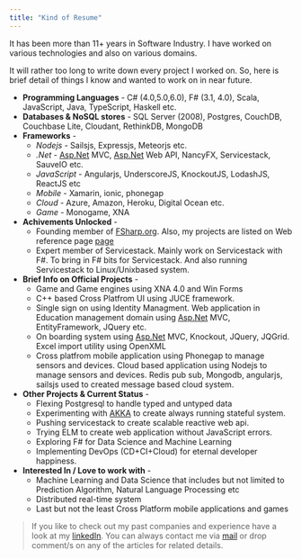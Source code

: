 ```yaml
---
title: "Kind of Resume"
---
```


It has been more than 11+ years in Software Industry. I have worked on various technologies and also on various domains.

It will rather too long to write down every project I worked on. So, here is brief detail of things I know and wanted to work on in near future.

* **Programming Languages** - C# (4.0,5.0,6.0), F# (3.1, 4.0), Scala, JavaScript, Java, TypeScript, Haskell etc.
* **Databases & NoSQL stores** - SQL Server (2008), Postgres, CouchDB, Couchbase Lite, Cloudant, RethinkDB, MongoDB
* **Frameworks** -
    *   _Nodejs_ - Sailsjs, Expressjs, Meteorjs etc.
    *   _.Net_ - [Asp.Net](http://Asp.Net) MVC, [Asp.Net](http://Asp.Net) Web API, NancyFX, Servicestack, SauveIO etc.
    *   _JavaScript_ - Angularjs, UnderscoreJS, KnockoutJS, LodashJS, ReactJS etc
    *   _Mobile_ - Xamarin, ionic, phonegap
    *   _Cloud_ - Azure, Amazon, Heroku, Digital Ocean etc.
    *   _Game_ - Monogame, XNA
* **Achivements Unlocked** -
    *   Founding member of [FSharp.org](http://FSharp.org). Also, my projects are listed on Web reference page [page](http://fsharp.org/guides/web/)
    *   Expert member of Servicestack. Mainly work on Servicestack with F#. To bring in F# bits for Servicestack. And also running Servicestack to Linux/Unixbased system.
* **Brief Info on Official Projects** -
    *   Game and Game engines using XNA 4.0 and Win Forms
    *   C++ based Cross Platfrom UI using JUCE framework.
    *   Single sign on using Identity Managment. Web application in Education management domain using [Asp.Net](http://Asp.Net) MVC, EntityFramework, JQuery etc.
    *   On boarding system using [Asp.Net](http://Asp.Net) MVC, Knockout, JQuery, JQGrid. Excel import utility using OpenXML
    *   Cross platfrom mobile application using Phonegap to manage sensors and devices. Cloud based application using Nodejs to manage sensors and devices. Redis pub sub, Mongodb, angularjs, sailsjs used to created message based cloud system.
* **Other Projects & Current Status** -
    *   Flexing Postgresql to handle typed and untyped data
    *   Experimenting with [AKKA](http://getakka.net) to create always running stateful system.
    *   Pushing servicestack to create scalable reactive web api.
    *   Trying ELM to create web application without JavaScript errors.
    *   Exploring F# for Data Science and Machine Learning
    *   Implementing DevOps (CD+CI+Cloud) for eternal developer happiness.
* **Interested In / Love to work with** -
    *   Machine Learning and Data Science that includes but not limited to Prediction Algorithm, Natural Language Processing etc
    *   Distributed real-time system
    *   Last but not the least Cross Platform mobile applications and games

> If you like to check out my past companies and experience have a look at my [linkedIn](https://in.linkedin.com/in/kunjee17). You can always contact me via [mail](mailto:contact@kunjan.in) or drop comment/s on any of the articles for related details.